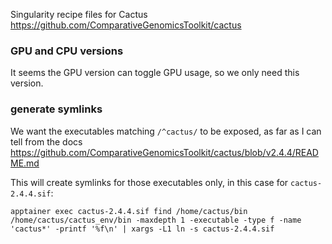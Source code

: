 Singularity recipe files for Cactus https://github.com/ComparativeGenomicsToolkit/cactus

### GPU and CPU versions
It seems the GPU version can toggle GPU usage, so we only need this version.

### generate symlinks
We want the executables matching `/^cactus/` to be exposed, as far as I can tell from the docs https://github.com/ComparativeGenomicsToolkit/cactus/blob/v2.4.4/README.md

This will create symlinks for those executables only, in this case for `cactus-2.4.4.sif`:
```
apptainer exec cactus-2.4.4.sif find /home/cactus/bin /home/cactus/cactus_env/bin -maxdepth 1 -executable -type f -name 'cactus*' -printf '%f\n' | xargs -L1 ln -s cactus-2.4.4.sif
```
